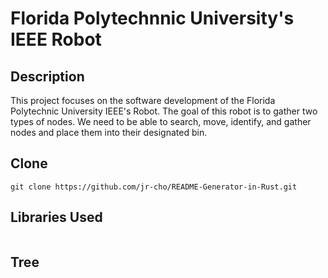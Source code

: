 # Florida Polytechnnic University's IEEE Robot

## Description
This project focuses on the software development of the Florida Polytechnic University IEEE's Robot. The goal of this robot is to gather two types of nodes. We need to be able to search, move, identify, and gather nodes and place them into their designated bin.

## Clone
```
git clone https://github.com/jr-cho/README-Generator-in-Rust.git
```

## Libraries Used
```

```

## Tree
```

```